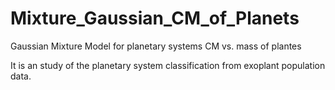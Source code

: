 # Mixture_Gaussian_CM_of_Planets
Gaussian Mixture Model for planetary systems CM vs. mass of plantes

It is an study of the planetary system classification from exoplant population data.   
